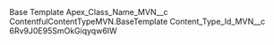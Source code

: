 <?xml version="1.0" encoding="UTF-8"?>
<CustomMetadata xmlns="http://soap.sforce.com/2006/04/metadata" xmlns:xsi="http://www.w3.org/2001/XMLSchema-instance" xmlns:xsd="http://www.w3.org/2001/XMLSchema">
    <label>Base Template</label>
    <values>
        <field>Apex_Class_Name_MVN__c</field>
        <value xsi:type="xsd:string">ContentfulContentTypeMVN.BaseTemplate</value>
    </values>
    <values>
        <field>Content_Type_Id_MVN__c</field>
        <value xsi:type="xsd:string">6Rv9J0E95SmOkGiqyqw6IW</value>
    </values>
</CustomMetadata>
